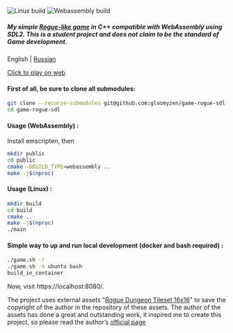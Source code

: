 ![Linux build](https://github.com/gloomyzen/game-rogue-sdl/workflows/Linux%20build/badge.svg?branch=master)
![Webassembly build](https://github.com/gloomyzen/game-rogue-sdl/workflows/Webassembly%20build/badge.svg?branch=master)

##### My simple [Rogue-like game](https://en.wikipedia.org/wiki/Roguelike) in C++ compatible with WebAssembly using SDL2. This is a student project and does not claim to be the standard of Game development.

English | [Russian](https://github.com/gloomyzen/game-rogue-sdl/blob/master/README_RU.md)

[Click to play on web](https://gloomyzen.github.io/game-rogue-sdl/)

#### First of all, be sure to clone all submodules:
```bash
git clone --recurse-submodules git@github.com:gloomyzen/game-rogue-sdl.git game-rogue-sdl 
cd game-rogue-sdl
```

#### Usage (WebAssembly) :
Install emscripten, then
```bash
mkdir public
cd public
cmake -DBUILD_TYPE=webassembly ..
make -j$(nproc)
```

#### Usage (Linux) :

```bash
mkdir build
cd build
cmake ..
make -j$(nproc)
./main
```

#### Simple way to up and run local development (docker and bash required) :
```bash 
./game.sh -r
./game.sh -o ubuntu bash
build_in_container
```
Now, visit https://localhost:8080/.

The project uses external assets "[Rogue Dungeon Tileset 16x16](https://secrethideout.itch.io/rogue-dungeon-tileset-16x16)" to save the copyright of the author in the repository of these assets.
The author of the assets has done a great and outstanding work, it inspired me to create this project, so please read the author’s [official page](https://secrethideout.itch.io/rogue-dungeon-tileset-16x16)



